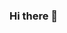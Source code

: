 ### Hi there 👋

<!--
**SrOliver202023/SrOliver202023** is a ✨ _special_ ✨ repository because its `README.md` (this file) appears on your GitHub profile.

Here are some ideas to get you started:


@Linkedin

- 🔭 I’m currently working on ...
- 🌱 I’m currently learning ...
- 👯 I’m looking to collaborate on ...
- 🤔 I’m looking for help with ...
- 💬 Ask me about ...
- 📫 How to reach me: ...
- 😄 Pronouns: ...
- ⚡ Fun fact: ...
-->
